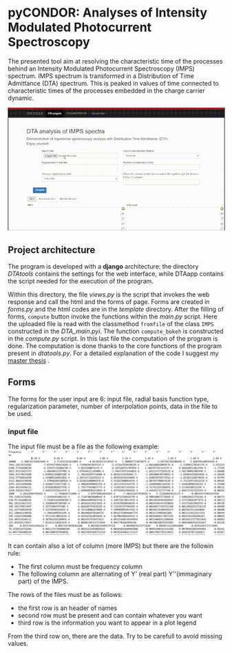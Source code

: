 # pyCONDOR: Analyses of Intensity Modulated Photocurrent Spectroscopy

The presented tool aim at resolving the characteristic time of the processes behind an Intensity Modulated Photocurrent Spectroscopy (IMPS) spectrum. IMPS spectrum is transformed in a Distribution of Time Admittance (DTA) spectrum. This is peaked in values of time connected to characteristic times of the processes embedded in the charge carrier dynamic. 

 ![Alt Text](https://github.com/peppermatt94/pyCONDOR/blob/master/dta.gif)

## Project architecture

The program is developed with a **django** architecture: the directory *DTAtools* contains the settings for the web interface, while DTAapp contains the script needed for the execution of the program. 

Within this directory, the file *views.py* is the script that invokes the web response and call the html and the forms of page. Forms are created in *forms.py* and the html codes are in the *template* directory. After the filling of forms, `compute` button invoke the functions within the *main.py* script. Here the uploaded file is read with the classmethod `fromfile` of the class `IMPS` constructed in the *DTA_main.pyi*. The function `compute_bokeh` is constructed in the *compute.py* script. In this last file the computation of the program is done. The computation is done thanks to the core functions of the program present in *dtatools.py*. For a detailed explanation of the code I suggest my [master thesis](https://www.researchgate.net/publication/359344384_Growth_and_characterization_of_a_CuIn_07_Ga_03_Se_2_CdS_photocathode) .

## Forms

The forms for the user input are 6: input file, radial basis function type, regularization parameter, number of interpolation points, data in the file to be used. 

### input file

The input file must be a file as the following example:
 ![Alt Text](https://github.com/peppermatt94/pyCONDOR/blob/master/file.jpg)

It can contain also a lot of column (more IMPS) but there are the followin rule: 
 - The first column must be frequency column
 - The following column are alternating of Y' (real part) Y''(immaginary part) of the IMPS.

The rows of the files must be as follows:
- the first row is an header of names
- second row must be present and can contain whatever you want
- third row is the information you want to appear in a plot legend

From the third row on, there are the data. Try to be carefull to avoid missing values.
  

